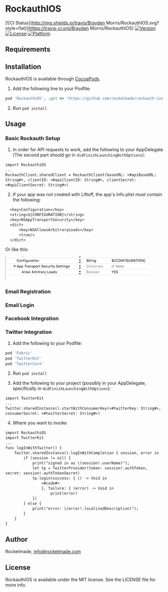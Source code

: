 # RockauthIOS

[![CI Status](http://img.shields.io/travis/Brayden Morris/RockauthIOS.svg?style=flat)](https://travis-ci.org/Brayden Morris/RockauthIOS)
[![Version](https://img.shields.io/cocoapods/v/RockauthIOS.svg?style=flat)](http://cocoapods.org/pods/RockauthIOS)
[![License](https://img.shields.io/cocoapods/l/RockauthIOS.svg?style=flat)](http://cocoapods.org/pods/RockauthIOS)
[![Platform](https://img.shields.io/cocoapods/p/RockauthIOS.svg?style=flat)](http://cocoapods.org/pods/RockauthIOS)

## Requirements

## Installation

RockauthIOS is available through [CocoaPods](http://cocoapods.org).

1. Add the following line to your Podfile:
  ```ruby
  pod 'RockauthiOS', :git => 'https://github.com/rocketmade/rockauth-ios', :branch => 'dev'
  ```
  
2. Run `pod install`


## Usage

### Basic Rockauth Setup

1. In order for API requests to work, add the following to your AppDelegate (The second part should go in `didFinishLaunchingWithOptions`):

  ```
  import RockauthiOS
  ...
  RockauthClient.sharedClient = RockauthClient(baseURL: <#apiBaseURL: String#>, clientID: <#apiClientID: String#>, clientSecret: <#apiClientSecret: String#>)
  ```
  
2. If your app was not created with Liftoff, the app's Info.plist must contain the following:
  ```
	<key>Configuration</key>
	<string>${CONFIGURATION}</string>
	<key>NSAppTransportSecurity</key>
	<dict>
		<key>NSAllowsArbitraryLoads</key>
		<true/>
	</dict>
  ```
  Or like this:
  
  ![alt tag](/docs/screenshot-plist.png)
  
### Email Registration

### Email Login

### Facebook Integration

### Twitter Integration

1. Add the following to your Podfile:
  ```ruby
  pod 'Fabric'
  pod 'TwitterKit'
  pod 'TwitterCore'
  ```
  
2. Run `pod install`

3. Add the following to your project (possibly in your AppDelegate, specifically in `didFinishLaunchingWithOptions`):
  ```
  import TwitterKit
  ...
  Twitter.sharedInstance().startWithConsumerKey(<#twitterKey: String#>, consumerSecret: <#twitterSecret: String#>)
  ```
  
4. Where you want to invoke 
  ```
  import RockauthiOS
  import TwitterKit
  ...
  func logInWithTwitter() {
      Twitter.sharedInstance().logInWithCompletion { session, error in
          if (session != nil) {
              print("signed in as \(session!.userName)");
              let tp = TwitterProvider(token: session!.authToken, secret: session!.authTokenSecret)
              tp.login(success: { () -> Void in
                  <#code#>
                  }, failure: { (error) -> Void in
                      print(error)
              })
          } else {
              print("error: \(error!.localizedDescription)");
          }
      }
  }
  ```

## Author

Rocketmade, info@rocketmade.com

## License

RockauthIOS is available under the MIT license. See the LICENSE file for more info.

